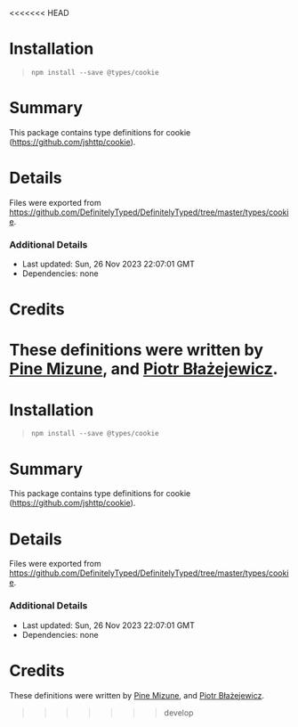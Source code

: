 <<<<<<< HEAD
# Installation
> `npm install --save @types/cookie`

# Summary
This package contains type definitions for cookie (https://github.com/jshttp/cookie).

# Details
Files were exported from https://github.com/DefinitelyTyped/DefinitelyTyped/tree/master/types/cookie.

### Additional Details
 * Last updated: Sun, 26 Nov 2023 22:07:01 GMT
 * Dependencies: none

# Credits
These definitions were written by [Pine Mizune](https://github.com/pine), and [Piotr Błażejewicz](https://github.com/peterblazejewicz).
=======
# Installation
> `npm install --save @types/cookie`

# Summary
This package contains type definitions for cookie (https://github.com/jshttp/cookie).

# Details
Files were exported from https://github.com/DefinitelyTyped/DefinitelyTyped/tree/master/types/cookie.

### Additional Details
 * Last updated: Sun, 26 Nov 2023 22:07:01 GMT
 * Dependencies: none

# Credits
These definitions were written by [Pine Mizune](https://github.com/pine), and [Piotr Błażejewicz](https://github.com/peterblazejewicz).
>>>>>>> develop
